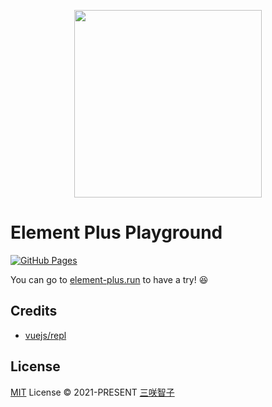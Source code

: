 <p align="center">
  <img width="300px" src="https://user-images.githubusercontent.com/10731096/95823103-9ce15780-0d5f-11eb-8010-1bd1b5910d4f.png">
</p>

# Element Plus Playground

[![GitHub Pages](https://github.com/element-plus/element-plus-playground/actions/workflows/gh-pages.yml/badge.svg)](https://github.com/element-plus/element-plus-playground/actions/workflows/gh-pages.yml)

You can go to [element-plus.run](https://element-plus.run/) to have a try! 😆

## Credits

- [vuejs/repl](https://github.com/vuejs/repl)

## License

[MIT](./LICENSE) License © 2021-PRESENT [三咲智子](https://github.com/sxzz)

